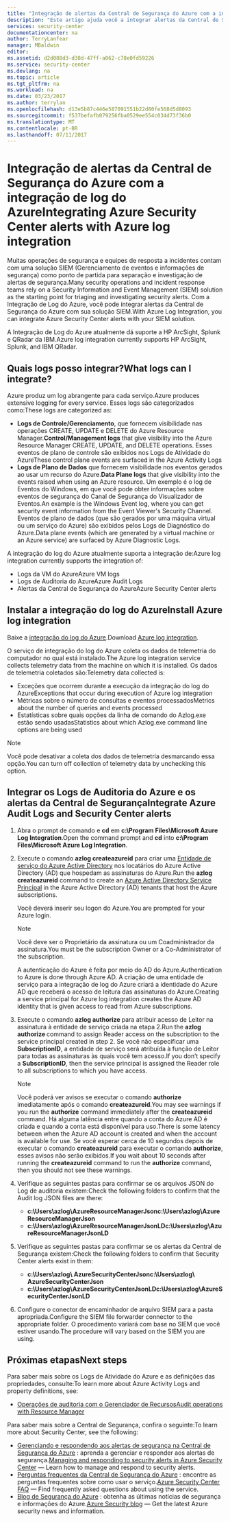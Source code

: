 ```yaml
---
title: "Integração de alertas da Central de Segurança do Azure com a integração de log do Azure | Microsoft Docs"
description: "Este artigo ajuda você a integrar alertas da Central de Segurança com a integração de log do Azure."
services: security-center
documentationcenter: na
author: TerryLanfear
manager: MBaldwin
editor: 
ms.assetid: d2d088d3-d38d-47ff-a062-c78e0fd59226
ms.service: security-center
ms.devlang: na
ms.topic: article
ms.tgt_pltfrm: na
ms.workload: na
ms.date: 03/23/2017
ms.author: terrylan
ms.openlocfilehash: d13e5b87c446e587091551b22d80fe568d5d8093
ms.sourcegitcommit: f537befafb079256fba0529ee554c034d73f36b0
ms.translationtype: MT
ms.contentlocale: pt-BR
ms.lasthandoff: 07/11/2017
---
```

# <a name="integrating-azure-security-center-alerts-with-azure-log-integration"></a><span data-ttu-id="534b2-103">Integração de alertas da Central de Segurança do Azure com a integração de log do Azure</span><span class="sxs-lookup"><span data-stu-id="534b2-103">Integrating Azure Security Center alerts with Azure log integration</span></span>
<span data-ttu-id="534b2-104">Muitas operações de segurança e equipes de resposta a incidentes contam com uma solução SIEM (Gerenciamento de eventos e informações de segurança) como ponto de partida para separação e investigação de alertas de segurança.</span><span class="sxs-lookup"><span data-stu-id="534b2-104">Many security operations and incident response teams rely on a Security Information and Event Management (SIEM) solution as the starting point for triaging and investigating security alerts.</span></span> <span data-ttu-id="534b2-105">Com a Integração de Log do Azure, você pode integrar alertas da Central de Segurança do Azure com sua solução SIEM.</span><span class="sxs-lookup"><span data-stu-id="534b2-105">With Azure Log Integration, you can integrate Azure Security Center alerts with your SIEM solution.</span></span>

<span data-ttu-id="534b2-106">A Integração de Log do Azure atualmente dá suporte a HP ArcSight, Splunk e QRadar da IBM.</span><span class="sxs-lookup"><span data-stu-id="534b2-106">Azure log integration currently supports HP ArcSight, Splunk, and IBM QRadar.</span></span>

## <a name="what-logs-can-i-integrate"></a><span data-ttu-id="534b2-107">Quais logs posso integrar?</span><span class="sxs-lookup"><span data-stu-id="534b2-107">What logs can I integrate?</span></span>
<span data-ttu-id="534b2-108">Azure produz um log abrangente para cada serviço.</span><span class="sxs-lookup"><span data-stu-id="534b2-108">Azure produces extensive logging for every service.</span></span> <span data-ttu-id="534b2-109">Esses logs são categorizados como:</span><span class="sxs-lookup"><span data-stu-id="534b2-109">These logs are categorized as:</span></span>

* <span data-ttu-id="534b2-110">**Logs de Controle/Gerenciamento**, que fornecem visibilidade nas operações CREATE, UPDATE e DELETE do Azure Resource Manager.</span><span class="sxs-lookup"><span data-stu-id="534b2-110">**Control/Management logs** that give visibility into the Azure Resource Manager CREATE, UPDATE, and DELETE operations.</span></span> <span data-ttu-id="534b2-111">Esses eventos de plano de controle são exibidos nos Logs de Atividade do Azure</span><span class="sxs-lookup"><span data-stu-id="534b2-111">These control plane events are surfaced in the Azure Activity Logs</span></span>
* <span data-ttu-id="534b2-112">**Logs de Plano de Dados** que fornecem visibilidade nos eventos gerados ao usar um recurso do Azure.</span><span class="sxs-lookup"><span data-stu-id="534b2-112">**Data Plane logs** that give visibility into the events raised when using an Azure resource.</span></span> <span data-ttu-id="534b2-113">Um exemplo é o log de Eventos do Windows, em que você pode obter informações sobre eventos de segurança do Canal de Segurança do Visualizador de Eventos.</span><span class="sxs-lookup"><span data-stu-id="534b2-113">An example is the Windows Event log, where you can get security event information from the Event Viewer's Security Channel.</span></span> <span data-ttu-id="534b2-114">Eventos de plano de dados (que são gerados por uma máquina virtual ou um serviço do Azure) são exibidos pelos Logs de Diagnóstico do Azure.</span><span class="sxs-lookup"><span data-stu-id="534b2-114">Data plane events (which are generated by a virtual machine or an Azure service) are surfaced by Azure Diagnostic Logs.</span></span>

<span data-ttu-id="534b2-115">A integração do log do Azure atualmente suporta a integração de:</span><span class="sxs-lookup"><span data-stu-id="534b2-115">Azure log integration currently supports the integration of:</span></span>

* <span data-ttu-id="534b2-116">Logs da VM do Azure</span><span class="sxs-lookup"><span data-stu-id="534b2-116">Azure VM logs</span></span>
* <span data-ttu-id="534b2-117">Logs de Auditoria do Azure</span><span class="sxs-lookup"><span data-stu-id="534b2-117">Azure Audit Logs</span></span>
* <span data-ttu-id="534b2-118">Alertas da Central de Segurança do Azure</span><span class="sxs-lookup"><span data-stu-id="534b2-118">Azure Security Center alerts</span></span>

## <a name="install-azure-log-integration"></a><span data-ttu-id="534b2-119">Instalar a integração do log do Azure</span><span class="sxs-lookup"><span data-stu-id="534b2-119">Install Azure log integration</span></span>
<span data-ttu-id="534b2-120">Baixe a [integração do log do Azure](https://www.microsoft.com/download/details.aspx?id=53324).</span><span class="sxs-lookup"><span data-stu-id="534b2-120">Download [Azure log integration](https://www.microsoft.com/download/details.aspx?id=53324).</span></span>

<span data-ttu-id="534b2-121">O serviço de integração do log do Azure coleta os dados de telemetria do computador no qual está instalado.</span><span class="sxs-lookup"><span data-stu-id="534b2-121">The Azure log integration service collects telemetry data from the machine on which it is installed.</span></span>  <span data-ttu-id="534b2-122">Os dados de telemetria coletados são:</span><span class="sxs-lookup"><span data-stu-id="534b2-122">Telemetry data collected is:</span></span>

* <span data-ttu-id="534b2-123">Exceções que ocorrem durante a execução da integração do log do Azure</span><span class="sxs-lookup"><span data-stu-id="534b2-123">Exceptions that occur during execution of Azure log integration</span></span>
* <span data-ttu-id="534b2-124">Métricas sobre o número de consultas e eventos processados</span><span class="sxs-lookup"><span data-stu-id="534b2-124">Metrics about the number of queries and events processed</span></span>
* <span data-ttu-id="534b2-125">Estatísticas sobre quais opções da linha de comando do Azlog.exe estão sendo usadas</span><span class="sxs-lookup"><span data-stu-id="534b2-125">Statistics about which Azlog.exe command line options are being used</span></span>

> [!NOTE]
> <span data-ttu-id="534b2-126">Você pode desativar a coleta dos dados de telemetria desmarcando essa opção.</span><span class="sxs-lookup"><span data-stu-id="534b2-126">You can turn off collection of telemetry data by unchecking this option.</span></span>
>
>

## <a name="integrate-azure-audit-logs-and-security-center-alerts"></a><span data-ttu-id="534b2-127">Integrar os Logs de Auditoria do Azure e os alertas da Central de Segurança</span><span class="sxs-lookup"><span data-stu-id="534b2-127">Integrate Azure Audit Logs and Security Center alerts</span></span>
1. <span data-ttu-id="534b2-128">Abra o prompt de comando e **cd** em **c:\Program Files\Microsoft Azure Log Integration**.</span><span class="sxs-lookup"><span data-stu-id="534b2-128">Open the command prompt and **cd** into **c:\Program Files\Microsoft Azure Log Integration**.</span></span>
2. <span data-ttu-id="534b2-129">Execute o comando **azlog createazureid** para criar uma [Entidade de serviço do Azure Active Directory](../active-directory/active-directory-application-objects.md) nos locatários do Azure Active Directory (AD) que hospedam as assinaturas do Azure.</span><span class="sxs-lookup"><span data-stu-id="534b2-129">Run the **azlog createazureid** command to create an [Azure Active Directory Service Principal](../active-directory/active-directory-application-objects.md) in the Azure Active Directory (AD) tenants that host the Azure subscriptions.</span></span>

    <span data-ttu-id="534b2-130">Você deverá inserir seu logon do Azure.</span><span class="sxs-lookup"><span data-stu-id="534b2-130">You are prompted for your Azure login.</span></span>

   > [!NOTE]
   > <span data-ttu-id="534b2-131">Você deve ser o Proprietário da assinatura ou um Coadministrador da assinatura.</span><span class="sxs-lookup"><span data-stu-id="534b2-131">You must be the subscription Owner or a Co-Administrator of the subscription.</span></span>
   >
   >

    <span data-ttu-id="534b2-132">A autenticação do Azure é feita por meio do AD do Azure.</span><span class="sxs-lookup"><span data-stu-id="534b2-132">Authentication to Azure is done through Azure AD.</span></span>  <span data-ttu-id="534b2-133">A criação de uma entidade de serviço para a integração de log do Azure criará a identidade do Azure AD que receberá o acesso de leitura das assinaturas do Azure.</span><span class="sxs-lookup"><span data-stu-id="534b2-133">Creating a service principal for Azure log integration creates the Azure AD identity that is given access to read from Azure subscriptions.</span></span>
3. <span data-ttu-id="534b2-134">Execute o comando **azlog authorize <SubscriptionID>** para atribuir acesso de Leitor na assinatura à entidade de serviço criada na etapa 2.</span><span class="sxs-lookup"><span data-stu-id="534b2-134">Run the **azlog authorize <SubscriptionID>** command to assign Reader access on the subscription to the service principal created in step 2.</span></span> <span data-ttu-id="534b2-135">Se você não especificar uma **SubscriptionID**, a entidade de serviço será atribuída à função de Leitor para todas as assinaturas às quais você tem acesso.</span><span class="sxs-lookup"><span data-stu-id="534b2-135">If you don’t specify a **SubscriptionID**, then the service principal is assigned the Reader role to all subscriptions to which you have access.</span></span>

   > [!NOTE]
   > <span data-ttu-id="534b2-136">Você poderá ver avisos se executar o comando **authorize** imediatamente após o comando **createazureid**.</span><span class="sxs-lookup"><span data-stu-id="534b2-136">You may see warnings if you run the **authorize** command immediately after the **createazureid** command.</span></span> <span data-ttu-id="534b2-137">Há alguma latência entre quando a conta do Azure AD é criada e quando a conta está disponível para uso.</span><span class="sxs-lookup"><span data-stu-id="534b2-137">There is some latency between when the Azure AD account is created and when the account is available for use.</span></span> <span data-ttu-id="534b2-138">Se você esperar cerca de 10 segundos depois de executar o comando **createazureid** para executar o comando **authorize**, esses avisos não serão exibidos.</span><span class="sxs-lookup"><span data-stu-id="534b2-138">If you wait about 10 seconds after running the **createazureid** command to run the **authorize** command, then you should not see these warnings.</span></span>
   >
   >
4. <span data-ttu-id="534b2-139">Verifique as seguintes pastas para confirmar se os arquivos JSON do Log de auditoria existem:</span><span class="sxs-lookup"><span data-stu-id="534b2-139">Check the following folders to confirm that the Audit log JSON files are there:</span></span>

   * <span data-ttu-id="534b2-140">**c:\Users\azlog\AzureResourceManagerJson**</span><span class="sxs-lookup"><span data-stu-id="534b2-140">**c:\Users\azlog\AzureResourceManagerJson**</span></span>
   * <span data-ttu-id="534b2-141">**c:\Users\azlog\AzureResourceManagerJsonLD**</span><span class="sxs-lookup"><span data-stu-id="534b2-141">**c:\Users\azlog\AzureResourceManagerJsonLD**</span></span>
5. <span data-ttu-id="534b2-142">Verifique as seguintes pastas para confirmar se os alertas da Central de Segurança existem:</span><span class="sxs-lookup"><span data-stu-id="534b2-142">Check the following folders to confirm that Security Center alerts exist in them:</span></span>

   * <span data-ttu-id="534b2-143">**c:\Users\azlog\ AzureSecurityCenterJson**</span><span class="sxs-lookup"><span data-stu-id="534b2-143">**c:\Users\azlog\ AzureSecurityCenterJson**</span></span>
   * <span data-ttu-id="534b2-144">**c:\Users\azlog\AzureSecurityCenterJsonLD**</span><span class="sxs-lookup"><span data-stu-id="534b2-144">**c:\Users\azlog\AzureSecurityCenterJsonLD**</span></span>
6. <span data-ttu-id="534b2-145">Configure o conector de encaminhador de arquivo SIEM para a pasta apropriada.</span><span class="sxs-lookup"><span data-stu-id="534b2-145">Configure the SIEM file forwarder connector to the appropriate folder.</span></span> <span data-ttu-id="534b2-146">O procedimento variará com base no SIEM que você estiver usando.</span><span class="sxs-lookup"><span data-stu-id="534b2-146">The procedure will vary based on the SIEM you are using.</span></span>

## <a name="next-steps"></a><span data-ttu-id="534b2-147">Próximas etapas</span><span class="sxs-lookup"><span data-stu-id="534b2-147">Next steps</span></span>
<span data-ttu-id="534b2-148">Para saber mais sobre os Logs de Atividade do Azure e as definições das propriedades, consulte:</span><span class="sxs-lookup"><span data-stu-id="534b2-148">To learn more about Azure Activity Logs and property definitions, see:</span></span>

* [<span data-ttu-id="534b2-149">Operações de auditoria com o Gerenciador de Recursos</span><span class="sxs-lookup"><span data-stu-id="534b2-149">Audit operations with Resource Manager</span></span>](../azure-resource-manager/resource-group-audit.md)

<span data-ttu-id="534b2-150">Para saber mais sobre a Central de Segurança, confira o seguinte:</span><span class="sxs-lookup"><span data-stu-id="534b2-150">To learn more about Security Center, see the following:</span></span>

* <span data-ttu-id="534b2-151">[Gerenciando e respondendo aos alertas de segurança na Central de Segurança do Azure](security-center-managing-and-responding-alerts.md) : aprenda a gerenciar e responder aos alertas de segurança.</span><span class="sxs-lookup"><span data-stu-id="534b2-151">[Managing and responding to security alerts in Azure Security Center](security-center-managing-and-responding-alerts.md) — Learn how to manage and respond to security alerts.</span></span>
* <span data-ttu-id="534b2-152">[Perguntas frequentes da Central de Segurança do Azure](security-center-faq.md) : encontre as perguntas frequentes sobre como usar o serviço.</span><span class="sxs-lookup"><span data-stu-id="534b2-152">[Azure Security Center FAQ](security-center-faq.md) — Find frequently asked questions about using the service.</span></span>
* <span data-ttu-id="534b2-153">[Blog de Segurança do Azure](http://blogs.msdn.com/b/azuresecurity/) : obtenha as últimas notícias de segurança e informações do Azure.</span><span class="sxs-lookup"><span data-stu-id="534b2-153">[Azure Security blog](http://blogs.msdn.com/b/azuresecurity/) — Get the latest Azure security news and information.</span></span>
